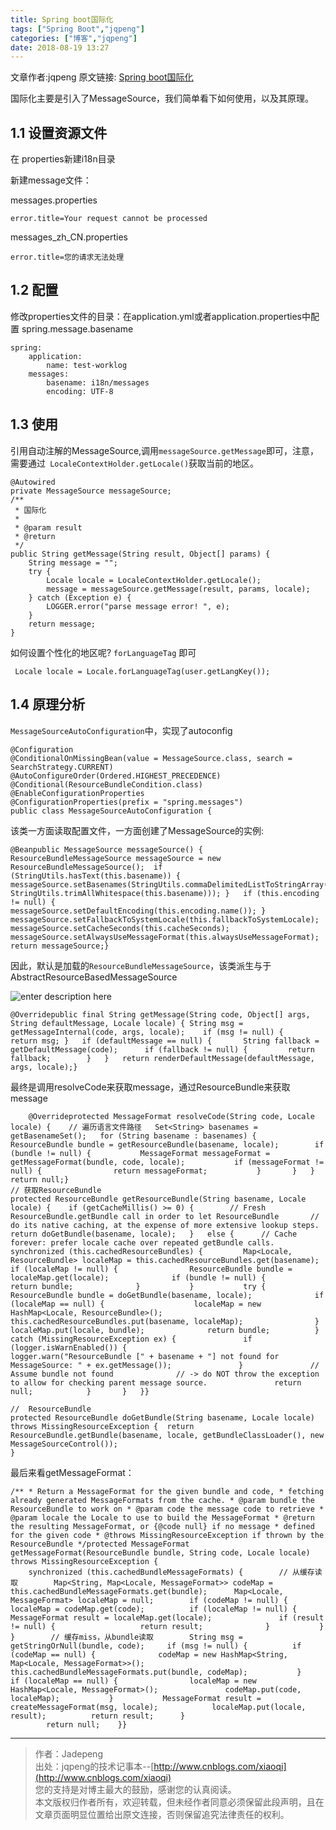 ```yaml
---
title: Spring boot国际化
tags: ["Spring Boot","jqpeng"]
categories: ["博客","jqpeng"]
date: 2018-08-19 13:27
---
```

文章作者:jqpeng
原文链接: [Spring boot国际化](https://www.cnblogs.com/xiaoqi/p/spring-boot-i18n.html)

国际化主要是引入了MessageSource，我们简单看下如何使用，以及其原理。

## 1.1 设置资源文件

在 properties新建i18n目录

新建message文件：

messages.properties


    error.title=Your request cannot be processed


messages\_zh\_CN.properties


    error.title=您的请求无法处理


## 1.2 配置

修改properties文件的目录：在application.yml或者application.properties中配置 spring.message.basename


    spring:
        application:
            name: test-worklog
        messages:
            basename: i18n/messages
            encoding: UTF-8


## 1.3 使用

引用自动注解的MessageSource,调用`messageSource.getMessage`即可，注意，需要通过` LocaleContextHolder.getLocale()`获取当前的地区。


    @Autowired
    private MessageSource messageSource;
    /**
     * 国际化
     *
     * @param result
     * @return
     */
    public String getMessage(String result, Object[] params) {
        String message = "";
        try {
            Locale locale = LocaleContextHolder.getLocale();
            message = messageSource.getMessage(result, params, locale);
        } catch (Exception e) {
            LOGGER.error("parse message error! ", e);
        }
        return message;
    }


如何设置个性化的地区呢? `forLanguageTag` 即可


     Locale locale = Locale.forLanguageTag(user.getLangKey());


## 1.4 原理分析

`MessageSourceAutoConfiguration`中，实现了autoconfig


    @Configuration
    @ConditionalOnMissingBean(value = MessageSource.class, search = SearchStrategy.CURRENT)
    @AutoConfigureOrder(Ordered.HIGHEST_PRECEDENCE)
    @Conditional(ResourceBundleCondition.class)
    @EnableConfigurationProperties
    @ConfigurationProperties(prefix = "spring.messages")
    public class MessageSourceAutoConfiguration {


该类一方面读取配置文件，一方面创建了MessageSource的实例:


    @Beanpublic MessageSource messageSource() {	ResourceBundleMessageSource messageSource = new ResourceBundleMessageSource();	if (StringUtils.hasText(this.basename)) {		messageSource.setBasenames(StringUtils.commaDelimitedListToStringArray(				StringUtils.trimAllWhitespace(this.basename)));	}	if (this.encoding != null) {		messageSource.setDefaultEncoding(this.encoding.name());	}	messageSource.setFallbackToSystemLocale(this.fallbackToSystemLocale);	messageSource.setCacheSeconds(this.cacheSeconds);	messageSource.setAlwaysUseMessageFormat(this.alwaysUseMessageFormat);	return messageSource;}


因此，默认是加载的`ResourceBundleMessageSource`，该类派生与于AbstractResourceBasedMessageSource

![enter description here](http://oyqmmpkcm.bkt.clouddn.com/1532590285975.jpg "1532590285975")


    @Overridepublic final String getMessage(String code, Object[] args, String defaultMessage, Locale locale) {	String msg = getMessageInternal(code, args, locale);	if (msg != null) {		return msg;	}	if (defaultMessage == null) {		String fallback = getDefaultMessage(code);		if (fallback != null) {			return fallback;		}	}	return renderDefaultMessage(defaultMessage, args, locale);}


最终是调用resolveCode来获取message，通过ResourceBundle来获取message


    	@Overrideprotected MessageFormat resolveCode(String code, Locale locale) {    // 遍历语言文件路径	Set<String> basenames = getBasenameSet();	for (String basename : basenames) {		ResourceBundle bundle = getResourceBundle(basename, locale);		if (bundle != null) {			MessageFormat messageFormat = getMessageFormat(bundle, code, locale);			if (messageFormat != null) {				return messageFormat;			}		}	}	return null;}
    // 获取ResourceBundle	
    protected ResourceBundle getResourceBundle(String basename, Locale locale) {	if (getCacheMillis() >= 0) {		// Fresh ResourceBundle.getBundle call in order to let ResourceBundle		// do its native caching, at the expense of more extensive lookup steps.		return doGetBundle(basename, locale);	}	else {		// Cache forever: prefer locale cache over repeated getBundle calls.		synchronized (this.cachedResourceBundles) {			Map<Locale, ResourceBundle> localeMap = this.cachedResourceBundles.get(basename);			if (localeMap != null) {				ResourceBundle bundle = localeMap.get(locale);				if (bundle != null) {					return bundle;				}			}			try {				ResourceBundle bundle = doGetBundle(basename, locale);				if (localeMap == null) {					localeMap = new HashMap<Locale, ResourceBundle>();					this.cachedResourceBundles.put(basename, localeMap);				}				localeMap.put(locale, bundle);				return bundle;			}			catch (MissingResourceException ex) {				if (logger.isWarnEnabled()) {					logger.warn("ResourceBundle [" + basename + "] not found for MessageSource: " + ex.getMessage());				}				// Assume bundle not found				// -> do NOT throw the exception to allow for checking parent message source.				return null;			}		}	}}
    
    //  ResourceBundle	
    protected ResourceBundle doGetBundle(String basename, Locale locale) throws MissingResourceException {	return ResourceBundle.getBundle(basename, locale, getBundleClassLoader(), new MessageSourceControl());
    }


最后来看getMessageFormat：


    /** * Return a MessageFormat for the given bundle and code, * fetching already generated MessageFormats from the cache. * @param bundle the ResourceBundle to work on * @param code the message code to retrieve * @param locale the Locale to use to build the MessageFormat * @return the resulting MessageFormat, or {@code null} if no message * defined for the given code * @throws MissingResourceException if thrown by the ResourceBundle */protected MessageFormat getMessageFormat(ResourceBundle bundle, String code, Locale locale)		throws MissingResourceException {
    	synchronized (this.cachedBundleMessageFormats) {	    // 从缓存读取		Map<String, Map<Locale, MessageFormat>> codeMap = this.cachedBundleMessageFormats.get(bundle);		Map<Locale, MessageFormat> localeMap = null;		if (codeMap != null) {			localeMap = codeMap.get(code);			if (localeMap != null) {				MessageFormat result = localeMap.get(locale);				if (result != null) {					return result;				}			}		}        // 缓存miss，从bundle读取		String msg = getStringOrNull(bundle, code);		if (msg != null) {			if (codeMap == null) {				codeMap = new HashMap<String, Map<Locale, MessageFormat>>();				this.cachedBundleMessageFormats.put(bundle, codeMap);			}			if (localeMap == null) {				localeMap = new HashMap<Locale, MessageFormat>();				codeMap.put(code, localeMap);			}			MessageFormat result = createMessageFormat(msg, locale);			localeMap.put(locale, result);			return result;		}
    		return null;	}}


* * *


> 作者：Jadepeng  
>  出处：jqpeng的技术记事本--[http://www.cnblogs.com/xiaoqi](http://www.cnblogs.com/xiaoqi)  
>  您的支持是对博主最大的鼓励，感谢您的认真阅读。  
>  本文版权归作者所有，欢迎转载，但未经作者同意必须保留此段声明，且在文章页面明显位置给出原文连接，否则保留追究法律责任的权利。



